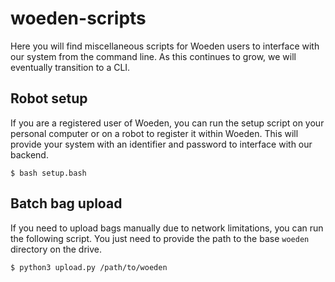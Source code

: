 # woeden-scripts

Here you will find miscellaneous scripts for Woeden users to interface with our system from the command line. As this continues to grow, we will eventually transition to a CLI.

## Robot setup

If you are a registered user of Woeden, you can run the setup script on your personal computer or on a robot to register it within Woeden. This will provide your system with an identifier and password to interface with our backend.

```
$ bash setup.bash
```

## Batch bag upload

If you need to upload bags manually due to network limitations, you can run the following script. You just need to provide the path to the base `woeden` directory on the drive.

```
$ python3 upload.py /path/to/woeden
```

